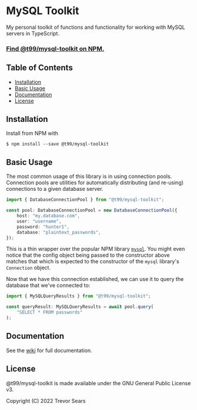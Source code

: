 # MySQL Toolkit

My personal toolkit of functions and functionality for working with MySQL servers in TypeScript.

### [Find @t99/mysql-toolkit on NPM.](https://www.npmjs.com/package/@t99/mysql-toolkit)

## Table of Contents

 - [Installation](#installation)
 - [Basic Usage](#basic-usage)
 - [Documentation](#documentation)
 - [License](#license)

## Installation

Install from NPM with

```
$ npm install --save @t99/mysql-toolkit
```

## Basic Usage

The most common usage of this library is in using connection pools. Connection
pools are utilities for automatically distributing (and re-using) connections to
a given database server.

```typescript
import { DatabaseConnectionPool } from "@t99/mysql-toolkit";

const pool: DatabaseConnectionPool = new DatabaseConnectionPool({
	host: "my.database.com",
	user: "username",
	password: "hunter1",
	database: "plaintext_passwords",
});
```

This is a thin wrapper over the popular NPM library [`mysql`](https://www.npmjs.com/package/mysql).
You might even notice that the config object being passed to the constructor
above matches that which is expected to the constructor of the `mysql` library's
`Connection` object.

Now that we have this connection established, we can use it to query the
database that we've connected to:

```typescript
import { MySQLQueryResults } from "@t99/mysql-toolkit";

const queryResult: MySQLQueryResults = await pool.query(
	"SELECT * FROM passwords"
);
```

## Documentation

See the [wiki](https://github.com/T99/mysql-toolkit-js/wiki) for full documentation.

## License

@t99/mysql-toolkit is made available under the GNU General Public License v3.

Copyright (C) 2022 Trevor Sears
